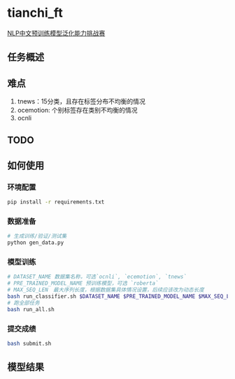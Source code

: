 # tianchi_ft

[NLP中文预训练模型泛化能力挑战赛](https://tianchi.aliyun.com/competition/entrance/531841/information)

## 任务概述

## 难点
1. tnews：15分类，且存在标签分布不均衡的情况
2. ocemotion: 个别标签存在类别不均衡的情况
3. ocnli

## TODO

## 如何使用

### 环境配置

```bash
pip install -r requirements.txt
```

### 数据准备

```bash
# 生成训练/验证/测试集
python gen_data.py
```

### 模型训练

```bash
# DATASET_NAME 数据集名称，可选`ocnli`, `ecemotion`, `tnews`
# PRE_TRAINED_MODEL_NAME 预训练模型，可选 `roberta`
# MAX_SEQ_LEN　最大序列长度，根据数据集具体情况设置，后续应该改为动态长度
bash run_classifier.sh $DATASET_NAME $PRE_TRAINED_MODEL_NAME $MAX_SEQ_LEN
# 跑全部任务
bash run_all.sh
```

### 提交成绩

```bash
bash submit.sh
```

## 模型结果

